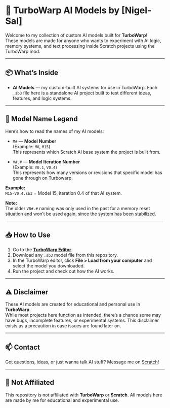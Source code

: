 # 🧠 TurboWarp AI Models by [Nigel-Sal]

Welcome to my collection of custom AI models built for **TurboWarp**!  
These models are made for anyone who wants to experiment with AI logic, memory systems, and text processing inside Scratch projects using the TurboWarp mod.

---

## 📦 What’s Inside

- **AI Models** — my custom-built AI systems for use in TurboWarp. Each `.sb3` file here is a standalone AI project built to test different ideas, features, and logic systems.

---

## 📖 Model Name Legend

Here’s how to read the names of my AI models:

- `M#` — **Model Number**  
  (Example: `M8`, `M15`)  
  This represents which Scratch AI base system the project is built from.

- `V#.#` — **Model Iteration Number**  
  (Example: `V0.1`, `V0.4`)  
  This represents how many versions or revisions that specific model has gone through on Turbowarp.

**Example:**  
`M15-V0.4.sb3` = Model 15, iteration 0.4 of that AI system.

**Note:**  
The older `VB#.#` naming was only used in the past for a memory reset situation and won’t be used again, since the system has been stabilized.

---

## 📥 How to Use

1. Go to the **[TurboWarp Editor](https://turbowarp.org/editor)**.
2. Download any `.sb3` model file from this repository.
3. In the TurboWarp editor, click **File > Load from your computer** and select the model you downloaded.
4. Run the project and check out how the AI works.

---

## ⚠️ Disclaimer

These AI models are created for educational and personal use in **TurboWarp**.  
While most projects here function as intended, there’s a chance some may have bugs, incomplete features, or experimental systems. This disclaimer exists as a precaution in case issues are found later on.

---

## 📫 Contact

Got questions, ideas, or just wanna talk AI stuff? Message me on [Scratch](https://scratch.mit.edu/users/your-scratch-username/)!

---

## 🚫 Not Affiliated

This repository is not affiliated with **TurboWarp** or **Scratch**. All models here are made by me for educational and experimental use.
